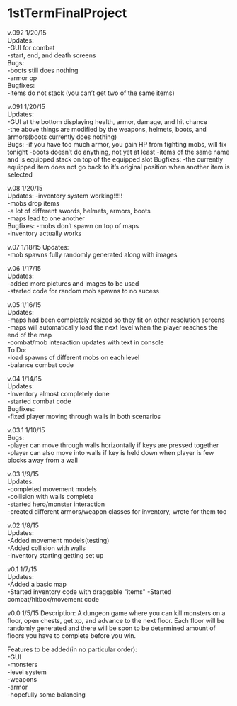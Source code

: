 1stTermFinalProject
===================    
v.092 1/20/15    
Updates:    
-GUI for combat    
-start, end, and death screens    
Bugs:    
-boots still does nothing    
-armor op    
Bugfixes:    
-items do not stack (you can’t get two of the same items)    

v.091 1/20/15    
Updates:    
-GUI at the bottom displaying health, armor, damage, and hit chance    
-the above things are modified by the weapons, helmets, boots, and armors(boots currently does nothing)    
Bugs:
-if you have too much armor, you gain HP from fighting mobs, will fix tonight
-boots doesn’t do anything, not yet at least
-items of the same name and is equipped stack on top of the equipped slot
Bugfixes:
-the currently equipped item does not go back to it’s original position when another item is selected

v.08 1/20/15    
Updates:
-inventory system working!!!!!    
-mobs drop items    
-a lot of different swords, helmets, armors, boots    
-maps lead to one another    
Bugfixes:
-mobs don’t spawn on top of maps    
-inventory actually works    

v.07 1/18/15
Updates:    
-mob spawns fully randomly generated along with images    

v.06 1/17/15    
Updates:    
-added more pictures and images to be used    
-started code for random mob spawns to no sucess    

v.05 1/16/15    
Updates:    
-maps had been completely resized so they fit on other resolution screens    
-maps will automatically load the next level when the player reaches the end of the map    
-combat/mob interaction updates with text in console    
To Do:    
-load spawns of different mobs on each level    
-balance combat code    

v.04 1/14/15    
Updates:    
-Inventory almost completely done    
-started combat code    
Bugfixes:    
-fixed player moving through walls in both scenarios    

v.03.1 1/10/15    
Bugs:    
-player can move through walls horizontally if keys are pressed together    
-player can also move into walls if key is held down when player is few blocks away from a wall    

v.03 1/9/15    
Updates:    
-completed movement models    
-collision with walls complete    
-started hero/monster interaction    
-created different armors/weapon classes for inventory, wrote for them too    

v.02 1/8/15    
Updates:    
-Added movement models(testing)    
-Added collision with walls    
-inventory starting getting set up    

v0.1 1/7/15    
Updates:    
-Added a basic map    
-Started inventory code with draggable "items"
-Started combat/hitbox/movement code


v0.0 1/5/15
Description:
A dungeon game where you can kill monsters on a floor, open chests, get xp, and advance to the next floor. Each floor will be randomly generated and there will be soon to be determined amount of floors you have to complete before you win.

Features to be added(in no particular order):    
-GUI    
-monsters    
-level system    
-weapons    
-armor    
-hopefully some balancing    
